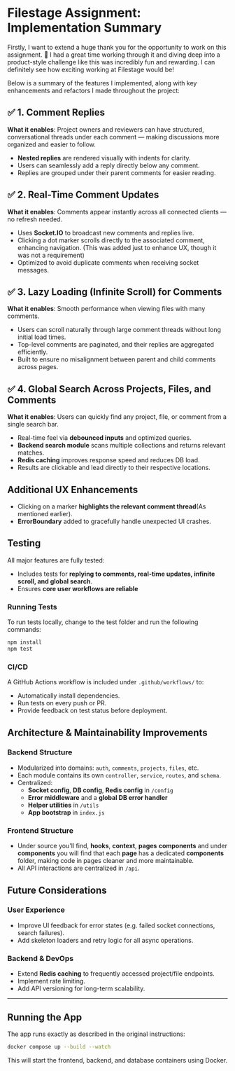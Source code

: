 # Filestage Assignment: Implementation Summary

Firstly, I want to extend a huge thank you for the opportunity to work on this assignment. 🙏 I had a great time working through it and diving deep into a product-style challenge like this was incredibly fun and rewarding. I can definitely see how exciting working at Filestage would be!

Below is a summary of the features I implemented, along with key enhancements and refactors I made throughout the project:

## ✅ 1. Comment Replies
**What it enables**: Project owners and reviewers can have structured, conversational threads under each comment — making discussions more organized and easier to follow.

- **Nested replies** are rendered visually with indents for clarity.
- Users can seamlessly add a reply directly below any comment.
- Replies are grouped under their parent comments for easier reading.

## ✅ 2. Real-Time Comment Updates
**What it enables**: Comments appear instantly across all connected clients — no refresh needed.

- Uses **Socket.IO** to broadcast new comments and replies live.
- Clicking a dot marker scrolls directly to the associated comment, enhancing navigation. (This was added just to enhance UX, though it was not a requirement)
- Optimized to avoid duplicate comments when receiving socket messages.

## ✅ 3. Lazy Loading (Infinite Scroll) for Comments
**What it enables**: Smooth performance when viewing files with many comments.

- Users can scroll naturally through large comment threads without long initial load times.
- Top-level comments are paginated, and their replies are aggregated efficiently.
- Built to ensure no misalignment between parent and child comments across pages.

## ✅ 4. Global Search Across Projects, Files, and Comments
**What it enables**: Users can quickly find any project, file, or comment from a single search bar.

- Real-time feel via **debounced inputs** and optimized queries.
- **Backend search module** scans multiple collections and returns relevant matches.
- **Redis caching** improves response speed and reduces DB load.
- Results are clickable and lead directly to their respective locations.


## Additional UX Enhancements
- Clicking on a marker **highlights the relevant comment thread**(As mentioned earlier).
- **ErrorBoundary** added to gracefully handle unexpected UI crashes.


## Testing
All major features are fully tested:

- Includes tests for **replying to comments, real-time updates, infinite scroll, and global search**.
- Ensures **core user workflows are reliable**

### Running Tests
To run tests locally, change to the test folder and run the following commands:
```bash
npm install
npm test
```

### CI/CD
A GitHub Actions workflow is included under `.github/workflows/` to:

- Automatically install dependencies.
- Run tests on every push or PR.
- Provide feedback on test status before deployment.


## Architecture & Maintainability Improvements

### Backend Structure
- Modularized into domains: `auth`, `comments`, `projects`, `files`, etc.
- Each module contains its own `controller`, `service`, `routes`, and `schema`.
- Centralized:
  - **Socket config**, **DB config**, **Redis config** in `/config`
  - **Error middleware** and a **global DB error handler**
  - **Helper utilities** in `/utils`
  - **App bootstrap** in `index.js`

### Frontend Structure
- Under source you'll find, **hooks**, **context**, **pages** **components** and under **components** you will find that each **page** has a dedicated **components** folder, making code in pages cleaner and more maintainable.
- All API interactions are centralized in `/api`.

## Future Considerations

### User Experience
- Improve UI feedback for error states (e.g. failed socket connections, search failures).
- Add skeleton loaders and retry logic for all async operations.

### Backend & DevOps
- Extend **Redis caching** to frequently accessed project/file endpoints.
- Implement rate limiting.
- Add API versioning for long-term scalability.

---

## Running the App

The app runs exactly as described in the original instructions:

```bash
docker compose up --build --watch
```

This will start the frontend, backend, and database containers using Docker.
